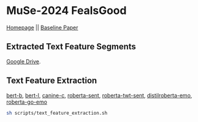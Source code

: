 # MuSe-2024 FealsGood


[Homepage](https://www.muse-challenge.org) || [Baseline Paper](#)


## Extracted Text Feature Segments 
[Google Drive](https://drive.google.com/drive/folders/1a4IPK_vag6mheRQCKWSEiAYISmCbT7DN?usp=sharing).

## Text Feature Extraction
[bert-b](https://huggingface.co/google-bert/bert-base-cased), [bert-l](https://huggingface.co/google-bert/bert-large-cased), [canine-c](https://huggingface.co/google/canine-c), [roberta-sent](https://huggingface.co/siebert/sentiment-roberta-large-english), [roberta-twt-sent](https://huggingface.co/cardiffnlp/twitter-roberta-base-sentiment-latest), [distilroberta-emo](https://huggingface.co/j-hartmann/emotion-english-distilroberta-base), [roberta-go-emo](https://huggingface.co/SamLowe/roberta-base-go_emotions)
  ```sh
  sh scripts/text_feature_extraction.sh
  ```